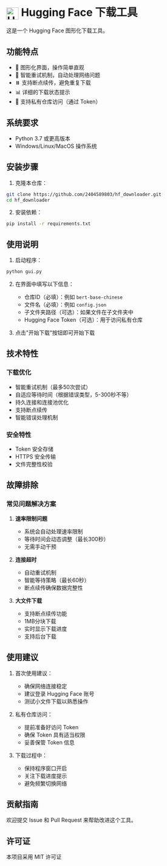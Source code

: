 # <img src="https://huggingface.co/front/assets/huggingface_logo-noborder.svg" alt="Hugging Face" width="32" height="32" style="vertical-align: middle"> Hugging Face 下载工具

这是一个 Hugging Face 图形化下载工具。

## 功能特点

- 🚀 图形化界面，操作简单直观
- 🔄 智能重试机制，自动处理网络问题
- ⏸️ 支持断点续传，避免重复下载
- 📊 详细的下载状态提示
- 🔐 支持私有仓库访问（通过 Token）

## 系统要求

- Python 3.7 或更高版本
- Windows/Linux/MacOS 操作系统

## 安装步骤

1. 克隆本仓库：
```bash
git clone https://github.com/2404589803/hf_downloader.git
cd hf_downloader
```

2. 安装依赖：
```bash
pip install -r requirements.txt
```

## 使用说明

1. 启动程序：
```bash
python gui.py
```

2. 在界面中填写以下信息：
   - 仓库ID（必填）：例如 `bert-base-chinese`
   - 文件名（必填）：例如 `config.json`
   - 子文件夹路径（可选）：如果文件在子文件夹中
   - Hugging Face Token（可选）：用于访问私有仓库

3. 点击"开始下载"按钮即可开始下载

## 技术特性

### 下载优化
- 智能重试机制（最多50次尝试）
- 自适应等待时间（根据错误类型，5-300秒不等）
- 持久连接和连接池优化
- 支持断点续传
- 智能错误处理机制

### 安全特性
- Token 安全存储
- HTTPS 安全传输
- 文件完整性校验

## 故障排除

### 常见问题解决方案

1. **速率限制问题**
   - 系统会自动处理速率限制
   - 等待时间会动态调整（最长300秒）
   - 无需手动干预

2. **连接超时**
   - 自动重试机制
   - 智能等待策略（最长60秒）
   - 断点续传确保数据完整性

3. **大文件下载**
   - 支持断点续传功能
   - 1MB分块下载
   - 实时显示下载进度
   - 支持后台下载

## 使用建议

1. 首次使用建议：
   - 确保网络连接稳定
   - 建议登录 Hugging Face 账号
   - 测试小文件下载以熟悉操作

2. 私有仓库访问：
   - 提前准备好访问 Token
   - 确保 Token 具有适当权限
   - 妥善保管 Token 信息

3. 下载过程中：
   - 保持程序窗口开启
   - 关注下载进度提示
   - 避免频繁切换网络

## 贡献指南

欢迎提交 Issue 和 Pull Request 来帮助改进这个工具。

## 许可证

本项目采用 MIT 许可证